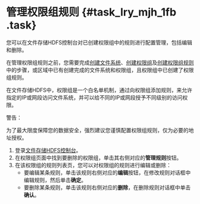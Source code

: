 # 管理权限组规则 {#task_lry_mjh_1fb .task}

您可以在文件存储HDFS控制台对已创建权限组中的规则进行配置管理，包括编辑和删除。

在管理权限组规则之前，您需要完成[创建文件系统](../../../../../cn.zh-CN/快速入门/创建文件系统.md#)、[创建权限组](../../../../../cn.zh-CN/快速入门/创建权限组.md#)及[创建权限组规则](../../../../../cn.zh-CN/快速入门/创建权限组规则.md#)中的步骤，或区域中已有创建完成的文件系统和权限组，且权限组中已创建了权限组规则。

在文件存储HDFS中，权限组是一个白名单机制，通过向权限组添加规则，来允许指定的IP或网段访问文件系统，并可以给不同的IP或网段授予不同级别的访问权限。

警告：

为了最大限度保障您的数据安全，强烈建议您谨慎配置权限组规则，仅为必要的地址授权。

1.  登录[文件存储HDFS控制台](https://dfs.console.aliyun.com)。 
2.  在权限组页面中找到要删除的权限组，单击其右侧对应的**管理规则**按钮。 
3.  在该权限组的规则列表页，您可以对权限组的规则进行编辑或删除： 
    -   要编辑某条规则，单击该规则右侧对应的**编辑**按钮，在修改规则对话框中编辑规则，然后单击**确定**。
    -   要删除某条规则，单击该规则右侧对应的**删除**，在删除规则对话框中单击**确认**。

